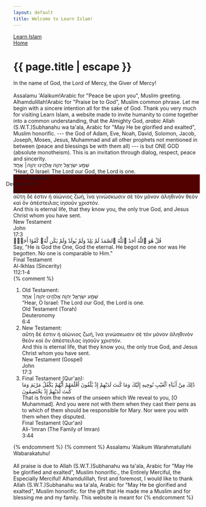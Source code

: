 ```yaml
---
layout: default
title: Welcome to Learn Islam!
---
```

<div id="home-page">
    <div class="title-header">
        <div class="path parents">
            <a class="ptext" href="/index.html">Learn Islam</a>
        </div>
        <div class="path children" style="margin-bottom: 16px;">
            <a class="ctext" href="/index.html">Home</a>
        </div>
    </div>
    <h1 class="post-title">{{ page.title | escape }}</h1>
    <div class="mobile" style="display: none; text-align: center;">
        <img src="/assets/basmalah.png" style="width: 130px; margin: 30px auto 0 auto;"><br>
        <div class="mobile" style="padding-bottom: 40px; font-family: 'Saira Condensed'; font-size: 13px;">(In the name of God, the Lord of Mercy, the Giver of Mercy!)</div>
    </div>
    <div class="basmalah-english">
        In the name of God, the Lord of Mercy, the Giver of Mercy!<br><br>
    </div>
    <span class="tooltip">Assalamu 'Alaikum!<span class="tooltiptext">Arabic for "Peace be upon you", Muslim greeting.</span></span> <span class="tooltip">Alhamdulillah!<span class="tooltiptext">Arabic for "Praise be to God", Muslim common phrase.</span></span> Let me begin with a sincere intention all for the sake of God. Thank you very much for visiting Learn Islam, a website made to invite humanity to come together into a common understanding, that the Almighty God, <i>arabic</i> Allah <span class="tooltip">(S.W.T.)<span class="tooltiptext">Subhanahu wa ta'ala, Arabic for "May He be glorified and exalted", Muslim honorific.</span></span> --- the God of Adam, Eve, Noah, David, Solomon, Jacob, Joseph, Moses, Jesus, Muhammad and all other prophets not mentioned in between (peace and blessings be with them all) --- is but ONE GOD (absolute monotheism). This is an invitation through dialog, respect, peace and sincerity.
    <div class="bible-wrapper">
        <div class="bible-verse">
            <div class="bible-hebrew">    
                שְׁמַ֖ע יִשְׂרָאֵ֑ל יְהוָ֥ה אֱלֹהֵ֖ינוּ יְהוָ֥ה׀ אֶחָֽד׃
            </div>
            <div class="translation">
                “Hear, O Israel: <span class="emphasize">The Lord our God, the Lord is one</span>.
            </div>  
        </div>
        <div class="bible-verse-no" style="background-color: #530000 !important;">
            <div class="book" style="width:25%;">Old Testament</div>
            <div class="chapter" style="width:50%; margin-left:-20px;">Deuteronomy</div>
            <div class="chapter-verse" style="width:25%;">6:4</div>
        </div>  
    </div>
    <div class="bible-wrapper">
        <div class="bible-verse">
            <div class="bible">    
                αὕτη δέ ἐστιν ἡ αἰώνιος ζωή, ἵνα γινώσκωσιν σὲ τὸν μόνον ἀληθινὸν θεὸν καὶ ὃν ἀπέστειλας ἰησοῦν χριστόν.
            </div>
            <div class="translation">
                And this is eternal life, that they know you, <span class="emphasize">the only true God</span>, and Jesus Christ whom you have sent.
            </div>  
        </div>
        <div class="bible-verse-no">
            <div class="book" style="width:25%;">New Testament</div>
            <div class="chapter" style="width:50%;">John</div>
            <div class="chapter-verse" style="width: 25%;">17:3</div>
        </div>  
    </div>
    <div class="quran-wrapper">
        <div class="quran-verse">
            <div class="quran">
                قُلْ هُوَ ٱللَّهُ أَحَدٌ
                ٱللَّهُ ٱلصَّمَدُ
                لَمْ يَلِدْ وَلَمْ يُولَدْ
                وَلَمْ يَكُن لَّهُۥ كُفُوًا أَحَدٌۢ
            </div>
            <div class="translation">
                Say, "He is God <span class="emphasize">the One</span>,
                God the eternal.
                He begot no one nor was He begotten.
                No one is comparable to Him."
            </div>  
        </div>
        <div class="verse-no">
            <div class="book" style="width:25%;">Final Testament</div>
            <div class="chapter" style="width:50%;">Al-Ikhlas (Sincerity)</div>
            <div class="chapter-verse" style="width:25%;">112:1-4</div>
        </div>  
    </div>
    {% comment %} <ol>
        <li>
            <span>
                Old Testament:
                <div class="bible-wrapper">
                    <div class="bible-verse">
                        <div class="bible-hebrew">    
                            שְׁמַ֖ע יִשְׂרָאֵ֑ל יְהוָ֥ה אֱלֹהֵ֖ינוּ יְהוָ֥ה׀ אֶחָֽד׃
                        </div>
                        <div class="translation">
                            “Hear, O Israel: <span class="emphasize">The Lord our God, the Lord is one</span>.
                        </div>  
                    </div>
                    <div class="bible-verse-no">
                        <div class="book">Old Testament (Torah)</div>
                        <div class="chapter">Deuteronomy</div>
                        <div class="chapter-verse">6:4</div>
                    </div>  
                </div>
            </span>
        </li>
        <li>
            <span>
                New Testament:
                <div class="bible-wrapper">
                    <div class="bible-verse">
                        <div class="bible">    
                            αὕτη δέ ἐστιν ἡ αἰώνιος ζωή, ἵνα γινώσκωσιν σὲ τὸν μόνον ἀληθινὸν θεὸν καὶ ὃν ἀπέστειλας ἰησοῦν χριστόν.
                        </div>
                        <div class="translation">
                            And this is eternal life, that they know you, <span class="emphasize">the only true God</span>, and Jesus Christ whom you have sent.
                        </div>  
                    </div>
                    <div class="bible-verse-no">
                        <div class="book">New Testament (Gospel)</div>
                        <div class="chapter">John</div>
                        <div class="chapter-verse">17:3</div>
                    </div>  
                </div>
            </span>
        </li>
        <li>
            <span>
                Final Testament (Qur'an):
                <div class="quran-wrapper">
                    <div class="quran-verse">
                        <div class="quran">
                            ذَٰلِكَ مِنْ أَنۢبَآءِ ٱلْغَيْبِ نُوحِيهِ إِلَيْكَ وَمَا كُنتَ لَدَيْهِمْ إِذْ يُلْقُونَ أَقْلَٰمَهُمْ أَيُّهُمْ يَكْفُلُ مَرْيَمَ وَمَا كُنتَ لَدَيْهِمْ إِذْ يَخْتَصِمُونَ
                        </div>
                        <div class="translation">
                            That is from the news of the unseen which We reveal to you, [O Muhammad]. And you were not with them when they cast their pens as to which of them should be responsible for Mary. Nor were you with them when they disputed.
                        </div>  
                    </div>
                    <div class="verse-no">
                        <div class="book">Final Testament (Qur'an)</div>
                        <div class="chapter">Ali-'Imran (The Family of Imran)</div>
                        <div class="chapter-verse">3:44</div>
                    </div>  
                </div>
            </span>
        </li>
    </ol> {% endcomment %}
    <center style="display:none;">
        <span class="tooltip">
        {% comment %} <img src="/assets/basmalah.png" style="display: block; transform: scale(0.6); margin: auto;"> {% endcomment %}
        <span class="basmallah">بسم الله الرحمن الرحيم</span>
        <span class="tooltiptext">Bismillah ir-Rahman ir-Rahim, Arabic for "In the name of Allah, the Most Gracious, the Most Merciful", this is the phrase recited before each sura (chapter) of the Qur'an except for the ninth chapter.</span></span>  
        <br>
        <span class="web-title">Learn Islam</span>
        <img id="underconstruction" src="/assets/under_cons.jpg" style="display: block; transform: scale(0.6); margin: auto;">
        <span style="font-size:10px;">https://www.pinterest.com/pin/358388082830081980/<br/>
            Background image by Rubén Bagüés shot at Erg Chebbi, Morocco.
            {% comment %} <br/>
            Sidebar image is an artwork by Muhamed Eshahed {% endcomment %}
        </span>
    </center>
    {% comment %} Assalamu 'Alaikum Warahmatullahi Wabarakatuhu!<br><br>
    All praise is due to Allah <span class="tooltip">(S.W.T.)<span class="tooltiptext">Subhanahu wa ta'ala, Arabic for "May He be glorified and exalted", Muslim honorific.</span></span>, the Entirely Merciful, the Especially Merciful! Alhamdulillah, first and foremost, I would like to thank Allah <span class="tooltip">(S.W.T.)<span class="tooltiptext">Subhanahu wa ta'ala, Arabic for "May He be glorified and exalted", Muslim honorific.</span></span> for the gift that He made me a Muslim and for blessing me and my family. This website is meant for  {% endcomment %}
    <!-- <div id="home-welcome" style="margin-top: 50px;">
        Assalamu 'Alaikum!
        <br/>
        <br/>
        Learn Islam is a website primarily made to address the misconception, as the title says, about Islam. The content of the site is tailored to 
        audiences who are curious about Islam,
        
        ade to address the misconception about Islam.
        The content of the site is tailored to audiences who prefer to investigate the scriptures by rational reasoning.
        
        
        
        Readers are encouraged to verify the claims in the cont
        
        Henc and scientific approaches.
        This is done by investigating the Qur'an and Hadiths. Comparative study is one best approach to find the truth, hence
        this website also investigate the Bible as to what it teaches.
    </div>  -->
    <div id="icon-container-footer" style="text-align: center;">
        <a href="mailto:contact.learnislam@gmail.com" class="lni lni-laptop"></a>
        <a href="https://twitter.com/learn_alislam" class="lni lni-twitter"></a>
        <a href="https://www.instagram.com/learn_alislam/" class="lni lni-instagram"></a>
        {% comment %} <a href="https://github.com/learn-islam/learn-islam.github.io" class="fa fa-github"></a> {% endcomment %}
        <!-- <a href="https://alstat.github.io" class="fa fa-rss"></a> -->
    </div>
</div>